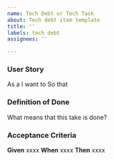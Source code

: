 ```yaml
---
name: Tech Debt or Tech Task
about: Tech debt item template
title: ''
labels: tech debt
assignees: ''

---
```


### User Story
As a 
I want to 
So that 

### Definition of Done
What means that this take is done?

### Acceptance Criteria
**Given** xxxx
**When** xxxx
**Then** xxxx
